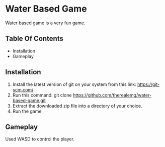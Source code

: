 # Water Based Game
Water based game is a very fun game.

## Table Of Contents
- Installation
- Gameplay

## Installation
1. Install the latest version of git on your system from this link:
  https://git-scm.com/
2. Run this command:
  git clone https://github.com/therealemg/water-based-game.git
3. Extract the downloaded zip file into a directory of your choice.
4. Run the game

## Gameplay
Used WASD to control the player.
